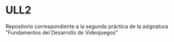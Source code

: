 # ULL2
Repositorio correspondiente a la segunda práctica de la asignatura "Fundamentos del Desarrollo de Videojuegos"
